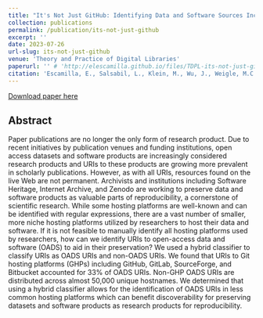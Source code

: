 ```yaml
---
title: "It's Not Just GitHub: Identifying Data and Software Sources Included in Publications"
collection: publications
permalink: /publication/its-not-just-github
excerpt: ''
date: 2023-07-26
url-slug: its-not-just-github
venue: 'Theory and Practice of Digital Libraries'
paperurl: '' # 'http://elescamilla.github.io/files/TDPL-its-not-just-github.pdf'
citation: 'Escamilla, E., Salsabil, L., Klein, M., Wu, J., Weigle, M.C., Nelson, M.L. (2023). It’s Not Just GitHub: Identifying Data and Software Sources Included in Publications. In: <i>Linking Theory and Practice of Digital Libraries</i>. TPDL 2023. Lecture Notes in Computer Science, vol 14241. Springer, Cham. <a href="https://doi.org/10.1007/978-3-031-43849-3_17">https://doi.org/10.1007/978-3-031-43849-3_17</a>'
---
```


[Download paper here](https://arxiv.org/abs/2307.14469)

## Abstract 
Paper publications are no longer the only form of research product. Due to recent initiatives by publication venues and funding institutions, open access datasets and software products are increasingly considered research products and URIs to these products are growing more prevalent in scholarly publications. However, as with all URIs, resources found on the live Web are not permanent. Archivists and institutions including Software Heritage, Internet Archive, and Zenodo are working to preserve data and software products as valuable parts of reproducibility, a cornerstone of scientific research. While some hosting platforms are well-known and can be identified with regular expressions, there are a vast number of smaller, more niche hosting platforms utilized by researchers to host their data and software. If it is not feasible to manually identify all hosting platforms used by researchers, how can we identify URIs to open-access data and software (OADS) to aid in their preservation? We used a hybrid classifier to classify URIs as OADS URIs and non-OADS URIs. We found that URIs to Git hosting platforms (GHPs) including GitHub, GitLab, SourceForge, and Bitbucket accounted for 33% of OADS URIs. Non-GHP OADS URIs are distributed across almost 50,000 unique hostnames. We determined that using a hybrid classifier allows for the identification of OADS URIs in less common hosting platforms which can benefit discoverability for preserving datasets and software products as research products for reproducibility.
